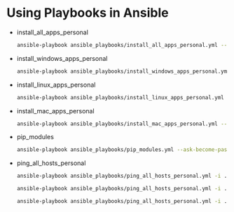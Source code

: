 # Using Playbooks in Ansible

- install_all_apps_personal

    ```bash
    ansible-playbook ansible_playbooks/install_all_apps_personal.yml --ask-become-pass -i ./inventory/hosts_personal
    ```

- install_windows_apps_personal

    ```bash
    ansible-playbook ansible_playbooks/install_windows_apps_personal.yml --ask-become-pass -i ./inventory/hosts_personal
    ```

- install_linux_apps_personal

    ```bash
    ansible-playbook ansible_playbooks/install_linux_apps_personal.yml --ask-become-pass -i ./inventory/hosts_personal
    ```

- install_mac_apps_personal

    ```bash
    ansible-playbook ansible_playbooks/install_mac_apps_personal.yml --ask-become-pass -i ./inventory/hosts_personal
    ```

- pip_modules

    ```bash
    ansible-playbook ansible_playbooks/pip_modules.yml --ask-become-pass -i ./inventory/hosts_personal
    ```

- ping_all_hosts_personal

    ```bash
    ansible-playbook ansible_playbooks/ping_all_hosts_personal.yml -i ./inventory/hosts_personal
    ```

    ```bash
    ansible-playbook ansible_playbooks/ping_all_hosts_personal.yml -i ./inventory/hosts_personal --limit linux_workstations
    ```

    ```bash
    ansible-playbook ansible_playbooks/ping_all_hosts_personal.yml -i ./inventory/hosts_personal --limit windows_workstations:linux_workstations:raspbian:macs:rebeca_windows:unraid
    ```

